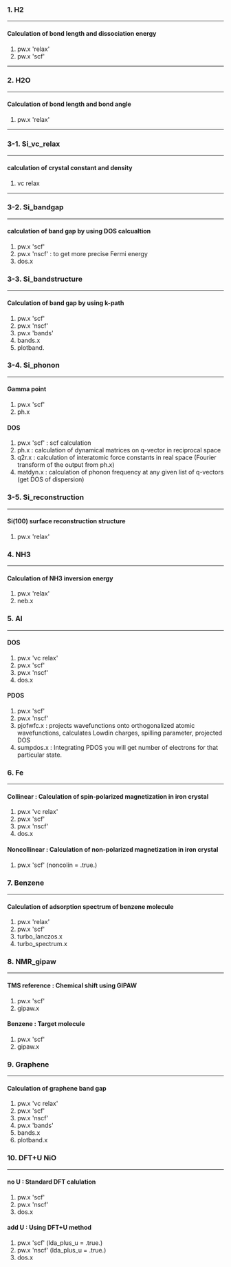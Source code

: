 
### 1. H2
------
#### Calculation of bond length and dissociation energy
1.  pw.x 'relax' 
2. pw.x 'scf' 
------

### 2. H2O
------
#### Calculation of bond length and bond angle
1. pw.x 'relax' 
------

### 3-1. Si_vc_relax
------
#### calculation of crystal constant and density
1. vc relax 
------

### 3-2. Si_bandgap
------
#### calculation of band gap by using DOS calcualtion
1. pw.x 'scf' 
2. pw.x 'nscf' : to get more precise Fermi energy
3. dos.x 


### 3-3. Si_bandstructure
------
#### Calculation of band gap by using k-path
1. pw.x 'scf'
2. pw.x 'nscf'
3. pw.x 'bands'
4. bands.x
5. plotband.


### 3-4. Si_phonon
------
#### Gamma point
1. pw.x 'scf'
2. ph.x

#### DOS
1. pw.x 'scf' : scf calculation
2. ph.x  : calculation of dynamical matrices on q-vector in reciprocal space
3. q2r.x : calculation of interatomic force constants in real space (Fourier transform of the output from ph.x)
4. matdyn.x : calculation of phonon frequency at any given list of q-vectors (get DOS of dispersion)


### 3-5. Si_reconstruction
------
#### Si(100) surface reconstruction structure
1. pw.x 'relax' 


### 4. NH3
------
#### Calculation of NH3 inversion energy
1. pw.x 'relax'
2. neb.x


### 5. Al
------
#### DOS
1. pw.x 'vc relax'
2. pw.x 'scf'
3. pw.x 'nscf'
4. dos.x

#### PDOS 
1. pw.x 'scf'
2. pw.x 'nscf'
3. pjofwfc.x : projects wavefunctions onto orthogonalized atomic wavefunctions, calculates Lowdin charges, spilling parameter, projected DOS
4. sumpdos.x : Integrating PDOS you will get number of electrons for that particular state.


### 6. Fe
------
#### Collinear : Calculation of spin-polarized magnetization in iron crystal
1. pw.x 'vc relax'
2. pw.x 'scf'
3. pw.x 'nscf'
4. dos.x

#### Noncollinear : Calculation of non-polarized magnetization in iron crystal
1. pw.x 'scf' (noncolin = .true.)


### 7. Benzene
------
#### Calculation of adsorption spectrum of benzene molecule
1. pw.x 'relax'
2. pw.x 'scf'
3. turbo_lanczos.x
4. turbo_spectrum.x


### 8. NMR_gipaw
------
#### TMS reference : Chemical shift using GIPAW
1. pw.x 'scf'
2. gipaw.x

#### Benzene : Target molecule
1. pw.x 'scf'
2. gipaw.x


### 9. Graphene
------
#### Calculation of graphene band gap
1. pw.x 'vc relax'
2. pw.x 'scf'
3. pw.x 'nscf'
4. pw.x 'bands'
5. bands.x
6. plotband.x


### 10. DFT+U NiO
------
#### no U : Standard DFT calulation
1. pw.x 'scf'
2. pw.x 'nscf'
3. dos.x

#### add U : Using DFT+U method
1. pw.x 'scf' (lda_plus_u = .true.)
2. pw.x 'nscf' (lda_plus_u = .true.)
3. dos.x

